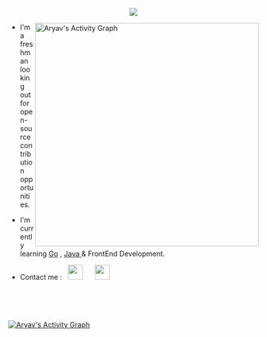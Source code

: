 
 <p align="center">
 <a href="https://github.com/DenverCoder1/readme-typing-svg"><img src="https://readme-typing-svg.herokuapp.com/?lines=Hey%20,%20I%20am%20Aryav%20!;&font=Fira%20Code&center=true&width=440&height=45&color=f75c7e&vCenter=true&size=22"></a>
</p>

<p>
<img align="right" width="450px" alt="Aryav's Activity Graph" src="https://github-readme-stats.vercel.app/api?username=aryav-v&show_icons=true&count_private=true&theme=gotham" />

- I'm a freshman looking out for open-source contribution opportunities.

- I'm currently learning <a href="https://go.dev/">Go</a> , <a href="https://www.java.com/en/"> Java </a> & FrontEnd Development.

- Contact me :&nbsp;&nbsp; <a href="https://twitter.com/aryav_v"><img height="30px" width="30px" src="https://cdn4.iconfinder.com/data/icons/social-media-icons-the-circle-set/48/twitter_circle-1024.png" /></a> &nbsp;&nbsp;&nbsp;&nbsp; <a href="mailto:aryav.1729@gmail.com"><img height="30px" width="30px" src="https://img.icons8.com/fluency/344/secure-mail.png" /></a>
</p>

<br>
<br>
<br>

 



<a href="https://github.com/ashutosh00710/github-readme-activity-graph"><img alt="Aryav's Activity Graph" src="https://denvercoder1-activity-graph.herokuapp.com/graph/?username=aryav-v&bg_color=1F222E&color=F8D866&line=F85D7F&point=FFFFFF&hide_border=true" /></a>


<!--START_SECTION:waka-->
<!--END_SECTION:waka-->


 
